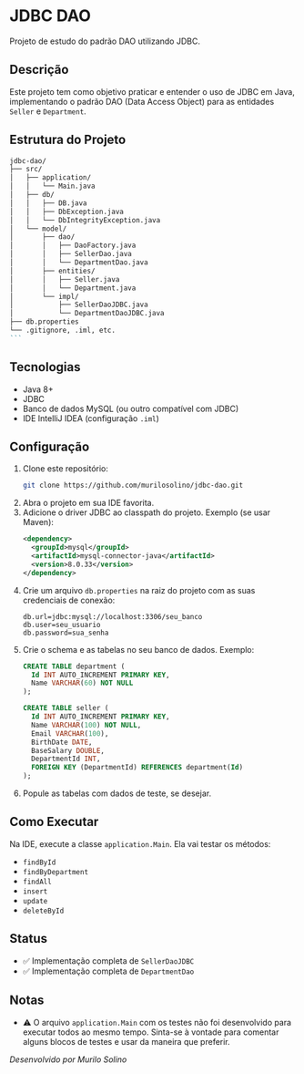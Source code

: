 # JDBC DAO

Projeto de estudo do padrão DAO utilizando JDBC.

## Descrição

Este projeto tem como objetivo praticar e entender o uso de JDBC em Java, implementando o padrão DAO (Data Access Object) para as entidades `Seller` e `Department`.

## Estrutura do Projeto

````markdown
jdbc-dao/
├── src/
│   ├── application/
│   │   └── Main.java
│   ├── db/
│   │   ├── DB.java
│   │   ├── DbException.java
│   │   └── DbIntegrityException.java
│   └── model/
│       ├── dao/
│       │   ├── DaoFactory.java
│       │   ├── SellerDao.java
│       │   └── DepartmentDao.java
│       ├── entities/
│       │   ├── Seller.java
│       │   └── Department.java
│       └── impl/
│           ├── SellerDaoJDBC.java
│           └── DepartmentDaoJDBC.java
├── db.properties
└── .gitignore, .iml, etc.
```

````

## Tecnologias

- Java 8+
- JDBC
- Banco de dados MySQL (ou outro compatível com JDBC)
- IDE IntelliJ IDEA (configuração `.iml`)

## Configuração

1. Clone este repositório:
   ```bash
   git clone https://github.com/murilosolino/jdbc-dao.git
   ```
2. Abra o projeto em sua IDE favorita.
3. Adicione o driver JDBC ao classpath do projeto.
   Exemplo (se usar Maven):
   ````xml
   <dependency>
     <groupId>mysql</groupId>
     <artifactId>mysql-connector-java</artifactId>
     <version>8.0.33</version>
   </dependency>
   ````
4. Crie um arquivo `db.properties` na raiz do projeto com as suas credenciais de conexão:
   ```properties
   db.url=jdbc:mysql://localhost:3306/seu_banco
   db.user=seu_usuario
   db.password=sua_senha
   ```
5. Crie o schema e as tabelas no seu banco de dados. Exemplo:
   ```sql
   CREATE TABLE department (
     Id INT AUTO_INCREMENT PRIMARY KEY,
     Name VARCHAR(60) NOT NULL
   );

   CREATE TABLE seller (
     Id INT AUTO_INCREMENT PRIMARY KEY,
     Name VARCHAR(100) NOT NULL,
     Email VARCHAR(100),
     BirthDate DATE,
     BaseSalary DOUBLE,
     DepartmentId INT,
     FOREIGN KEY (DepartmentId) REFERENCES department(Id)
   );
   ```
6. Popule as tabelas com dados de teste, se desejar.

## Como Executar

Na IDE, execute a classe `application.Main`. Ela vai testar os métodos:
- `findById`
- `findByDepartment`
- `findAll`
- `insert`
- `update`
- `deleteById`

## Status

- ✅ Implementação completa de `SellerDaoJDBC`
- ✅ Implementação completa de `DepartmentDao`

## Notas

 - ⚠️ O arquivo `application.Main` com os testes não foi desenvolvido para executar todos ao mesmo tempo. Sinta-se à vontade para comentar alguns blocos de testes e usar da maneira que preferir.

*Desenvolvido por Murilo Solino*

